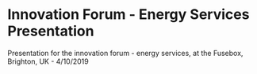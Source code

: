 # Innovation Forum - Energy Services Presentation

Presentation for the innovation forum - energy services, at the Fusebox, Brighton, UK - 4/10/2019
